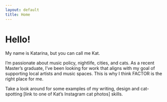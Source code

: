 ```yaml
---
layout: default
title: Home
---
```


# Hello!

My name is Katarina, but you can call me Kat.

I’m passionate about music policy, nightlife, cities, and cats. As a recent
Master’s graduate, I’ve been looking for work that aligns with my goal of
supporting local artists and music spaces. This is why I think FACTOR is the
right place for me.

Take a look around for some examples of my writing, design and cat-spotting
[link to one of Kat’s Instagram cat photos] skills.

